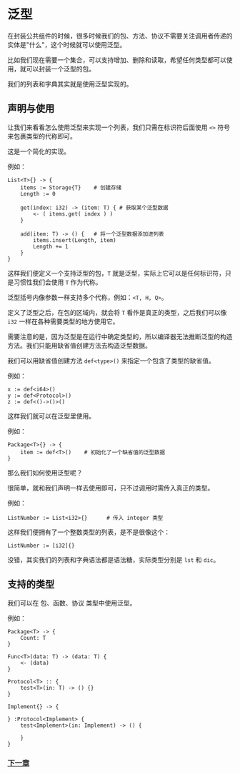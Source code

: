 # 泛型
在封装公共组件的时候，很多时候我们的包、方法、协议不需要关注调用者传递的实体是"什么"，这个时候就可以使用泛型。  

比如我们现在需要一个集合，可以支持增加、删除和读取，希望任何类型都可以使用，就可以封装一个泛型的包。 

我们的列表和字典其实就是使用泛型实现的。

## 声明与使用
让我们来看看怎么使用泛型来实现一个列表，我们只需在标识符后面使用 `<>` 符号来包裹类型的代称即可。

这是一个简化的实现。

例如：
```
List<T>{} -> {
    items := Storage{T}    # 创建存储
    Length := 0

    get(index: i32) -> (item: T) { # 获取某个泛型数据
        <- ( items.get( index ) )
    }

    add(item: T) -> () {   # 将一个泛型数据添加进列表
        items.insert(Length, item)
        Length += 1
    }
}
```
这样我们便定义一个支持泛型的包，`T` 就是泛型，实际上它可以是任何标识符，只是习惯性我们会使用 `T` 作为代称。

泛型括号内像参数一样支持多个代称，例如：`<T, H, Q>`。

定义了泛型之后，在包的区域内，就会将 `T` 看作是真正的类型，之后我们可以像 `i32` 一样在各种需要类型的地方使用它。

需要注意的是，因为泛型是在运行中确定类型的，所以编译器无法推断泛型的构造方法。我们只能用缺省值创建方法去构造泛型数据。

我们可以用缺省值创建方法 `def<type>()` 来指定一个包含了类型的缺省值。

例如：
```
x := def<i64>()
y := def<Protocol>()
z := def<()->()>()
```

这样我们就可以在泛型里使用。

例如：
```
Package<T>{} -> {
    item := def<T>()    # 初始化了一个缺省值的泛型数据
}
```
那么我们如何使用泛型呢？

很简单，就和我们声明一样去使用即可，只不过调用时需传入真正的类型。

例如：
```
ListNumber := List<i32>{}      # 传入 integer 类型
```
这样我们便拥有了一个整数类型的列表，是不是很像这个：
```
ListNumber := [i32]{}
```
没错，其实我们的列表和字典语法都是语法糖，实际类型分别是 `lst` 和 `dic`。
## 支持的类型
我们可以在 包、函数、协议 类型中使用泛型。

例如：
```
Package<T> -> {
    Count: T
}

Func<T>(data: T) -> (data: T) {
    <- (data)
}

Protocol<T> :: {
    test<T>(in: T) -> () {}
}

Implement{} -> {

} :Protocol<Implement> {
    test<Implement>(in: Implement) -> () {
        
    }
}
```
### [下一章](annotation.md)